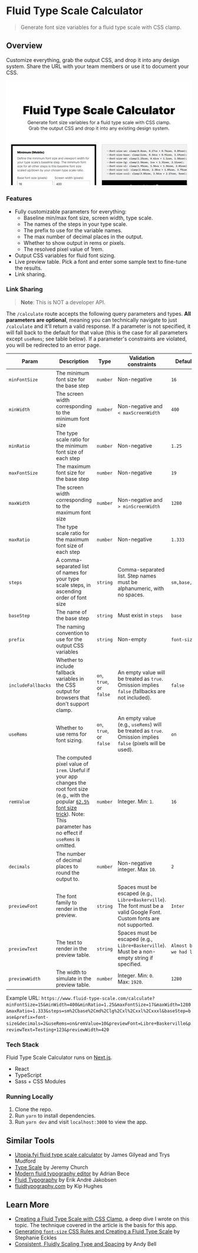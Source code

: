 # Fluid Type Scale Calculator

> Generate font size variables for a fluid type scale with CSS clamp.

## Overview

Customize everything, grab the output CSS, and drop it into any design system. Share the URL with your team members or use it to document your CSS.

![](./public/assets/images/thumbnail.png)

### Features

- Fully customizable parameters for everything:
  - Baseline min/max font size, screen width, type scale.
  - The names of the steps in your type scale.
  - The prefix to use for the variable names.
  - The max number of decimal places in the output.
  - Whether to show output in rems or pixels.
  - The resolved pixel value of 1rem.
- Output CSS variables for fluid font sizing.
- Live preview table. Pick a font and enter some sample text to fine-tune the results.
- Link sharing.

### Link Sharing

> **Note**: This is NOT a developer API.

The `/calculate` route accepts the following query parameters and types. **All parameters are optional**, meaning you can technically navigate to just `/calculate` and it'll return a valid response. If a parameter is not specified, it will fall back to the default for that value (this is the case for all parameters except `useRems`; see table below). If a parameter's constraints are violated, you will be redirected to an error page.

| Param              | Description                                                                                                                                                                                                                                                                 | Type                     | Validation constraints                                                                                                               | Default if not specified                           |
| ------------------ | --------------------------------------------------------------------------------------------------------------------------------------------------------------------------------------------------------------------------------------------------------------------------- | ------------------------ | ------------------------------------------------------------------------------------------------------------------------- | -------------------------------------------------- |
| `minFontSize`      | The minimum font size for the base step                                                                                                                                                                                                                                     | `number`                 | Non-negative                                                                                                              | `16`                                               |
| `minWidth`         | The screen width corresponding to the minimum font size                                                                                                                                                                                                                     | `number`                 | Non-negative and `< maxScreenWidth`                                                                                       | `400`                                              |
| `minRatio`         | The type scale ratio for the minimum font size of each step                                                                                                                                                                                                                 | `number`                 | Non-negative                                                                                                              | `1.25`                                             |
| `maxFontSize`      | The maximum font size for the base step                                                                                                                                                                                                                                     | `number`                 | Non-negative                                                                                                              | `19`                                               |
| `maxWidth`         | The screen width corresponding to the maximum font size                                                                                                                                                                                                                     | `number`                 | Non-negative and `> minScreenWidth`                                                                                       | `1280`                                             |
| `maxRatio`         | The type scale ratio for the maximum font size of each step                                                                                                                                                                                                                 | `number`                 | Non-negative                                                                                                              | `1.333`                                            |
| `steps`            | A comma-separated list of names for your type scale steps, in ascending order of font size                                                                                                                                                                                  | `string`                 | Comma-separated list. Step names must be alphanumeric, with no spaces.                                                    | `sm,base,md,lg,xl,xxl,xxxl`                        |
| `baseStep`         | The name of the base step                                                                                                                                                                                                                                                   | `string`                 | Must exist in `steps`                                                                                                     | `base`                                             |
| `prefix`           | The naming convention to use for the output CSS variables                                                                                                                                                                                                                   | `string`                 | Non-empty                                                                                                                 | `font-size`                                        |
| `includeFallbacks` | Whether to include fallback variables in the CSS output for browsers that don't support clamp.                                                                                                                                                                              | `on`, `true`, or `false` | An empty value will be treated as `true`. Omission implies `false` (fallbacks are not included).                          | `false`                                            |
| `useRems`          | Whether to use rems for font sizing.                                                                                                                                                                                                                                        | `on`, `true`, or `false` | An empty value (e.g., `useRems`) will be treated as `true`. Omission implies `false` (pixels will be used).               | `on`                                               |
| `remValue`         | The computed pixel value of `1rem`. Useful if your app changes the root font size (e.g., with the popular [`62.5%` font size trick](https://www.aleksandrhovhannisyan.com/blog/62-5-percent-font-size-trick/)). Note: This parameter has no effect if `useRems` is omitted. | `number`                 | Integer. Min: `1`.                                                                                                        | `16`                                               |
| `decimals`         | The number of decimal places to round the output to.                                                                                                                                                                                                                        | `number`                 | Non-negative integer. Max `10`.                                                                                           | `2`                                                |
| `previewFont`      | The font family to render in the preview.                                                                                                                                                                                                                                   | `string`                 | Spaces must be escaped (e.g., `Libre+Baskerville`). The font must be a valid Google Font. Custom fonts are not supported. | `Inter`                                            |
| `previewText`      | The text to render in the preview table.                                                                                                                                                                                                                                    | `string`                 | Spaces must be escaped (e.g., `Libre+Baskerville`). Must be a non-empty string if specified.                              | `Almost before we knew it, we had left the ground` |
| `previewWidth`     | The width to simulate in the preview table.                                                                                                                                                                                                                                 | `number`                 | Integer. Min: `0`. Max: `1920`.                                                                                                    | `1280`                                             |

Example URL: `https://www.fluid-type-scale.com/calculate?minFontSize=15&minWidth=400&minRatio=1.25&maxFontSize=17&maxWidth=1280&maxRatio=1.333&steps=sm%2Cbase%2Cmd%2Clg%2Cxl%2Cxxl%2Cxxxl&baseStep=base&prefix=font-size&decimals=2&useRems=on&remValue=10&previewFont=Libre+Baskerville&previewText=Testing+123&previewWidth=420`

### Tech Stack

Fluid Type Scale Calculator runs on [Next.js](https://nextjs.org/).

- React
- TypeScript
- Sass + CSS Modules

### Running Locally

1. Clone the repo.
2. Run `yarn` to install dependencies.
3. Run `yarn dev` and visit `localhost:3000` to view the app.

## Similar Tools

- [Utopia.fyi fluid type scale calculator](https://utopia.fyi/type/calculator/) by James Gilyead and Trys Mudford
- [Type Scale](https://type-scale.com/) by Jeremy Church
- [Modern fluid typography editor](https://modern-fluid-typography.vercel.app/) by Adrian Bece
- [Fluid Typography](https://fluid-typography.netlify.app/) by Erik André Jakobsen
- [fluidtypography.com](https://fluidtypography.com/) by Kip Hughes

## Learn More

- [Creating a Fluid Type Scale with CSS Clamp](https://www.aleksandrhovhannisyan.com/blog/fluid-type-scale-with-css-clamp/), a deep dive I wrote on this topic. The technique covered in the article is the basis for this app.
- [Generating `font-size` CSS Rules and Creating a Fluid Type Scale](https://moderncss.dev/generating-font-size-css-rules-and-creating-a-fluid-type-scale/) by Stephanie Eckles
- [Consistent, Fluidly Scaling Type and Spacing](https://css-tricks.com/consistent-fluidly-scaling-type-and-spacing/) by Andy Bell
